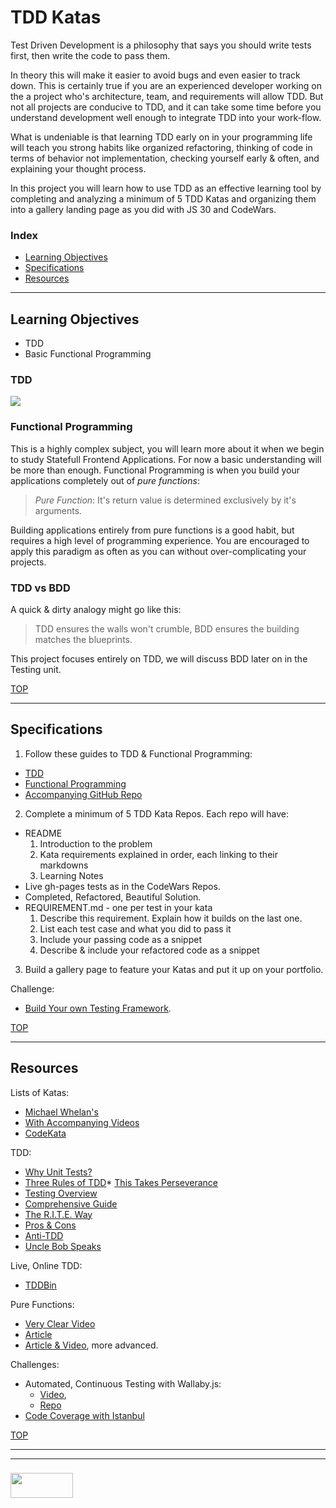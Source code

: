 # TDD Katas

Test Driven Development is a philosophy that says you should write tests first, then write the code to pass them.  

In theory this will make it easier to avoid bugs and even easier to track down. This is certainly true if you are an experienced developer working on the a project who's architecture, team, and requirements will allow TDD.  But not all projects are conducive to TDD, and it can take some time before you understand development well enough to integrate TDD into your work-flow.

What is undeniable is that learning TDD early on in your programming life will teach you strong habits like organized refactoring, thinking of code in terms of behavior not implementation, checking yourself early & often, and explaining your thought process.

In this project you will learn how to use TDD as an effective learning tool by completing and analyzing a minimum of 5 TDD Katas and organizing them into a gallery landing page as you did with JS 30 and CodeWars.

### Index
* [Learning Objectives](#learning-objectives)
* [Specifications](#specifications)
* [Resources](#resources)

---

## Learning Objectives

* TDD
* Basic Functional Programming

### TDD

![](https://www.allaboutcircuits.com/uploads/articles/red-green-refactor.png)

### Functional Programming

This is a highly complex subject, you will learn more about it when we begin to study Statefull Frontend Applications.  For now a basic understanding will be more than enough.  Functional Programming is when you build your applications completely out of _pure functions_:

> _Pure Function_: It's return value is determined exclusively by it's arguments.

Building applications entirely from pure functions is a good habit, but requires a high level of programming experience.  You are encouraged to apply this paradigm as often as you can without over-complicating your projects.

### TDD vs BDD

A quick & dirty analogy might go like this:

> TDD ensures the walls won't crumble, BDD ensures the building matches the blueprints.

This project focuses entirely on TDD, we will discuss BDD later on in the Testing unit.

[TOP](#index)

---

## Specifications

1. Follow these guides to TDD & Functional Programming:
  * [TDD](http://www.kaidez.com/learn-javascript-unit-testing/#review-james-code)
  * [Functional Programming](https://jrsinclair.com/articles/2016/gentle-introduction-to-functional-javascript-intro/)
  * [Accompanying GitHub Repo](https://github.com/kaidez/functional-programming-unit-testing)
2. Complete a minimum of 5 TDD Kata Repos.  Each repo will have:
  * README
    1. Introduction to the problem
    3. Kata requirements explained in order, each linking to their markdowns
    4. Learning Notes
  * Live gh-pages tests as in the CodeWars Repos.
  * Completed, Refactored, Beautiful Solution.
  * REQUIREMENT.md - one per test in your kata
    1. Describe this requirement.  Explain how it builds on the last one.
    2. List each test case and what you did to pass it
    3. Include your passing code as a snippet
    4. Describe & include your refactored code as a snippet
3. Build a gallery page to feature your Katas and put it up on your portfolio.


Challenge:
* [Build Your own Testing Framework](http://www.tddfellow.com/blog/2016/07/15/build-your-own-testing-framework/).

[TOP](#index)

---

## Resources


Lists of Katas:
* [Michael Whelan's](http://www.michael-whelan.net/code-katas-for-practicing-tdd/)
* [With Accompanying Videos](http://www.codekatas.org)
* [CodeKata](http://codekata.com)


TDD:
* [Why Unit Tests?](https://www.youtube.com/watch?v=Eu35xM76kKY)
* [Three Rules of TDD](http://www.tddfellow.com/blog/2017/02/03/learning-test-driven-development-with-javascript-laws-of-tdd/)* [This Takes Perseverance](https://www.youtube.com/watch?v=ib2Pt9_zciA)
* [Testing Overview](https://elewa-academy.github.io/General-Resources/programming-resources/testing-101.html)
* [Comprehensive Guide](https://github.com/mawrkus/js-unit-testing-guide)
* [The R.I.T.E. Way](https://medium.com/javascript-scene/tdd-the-rite-way-53c9b46f45e3)
* [Pros & Cons](https://www.quora.com/What-are-the-pros-and-cons-of-test-driven-development)
* [Anti-TDD](https://hackhands.com/dont-code-katas/)
* [Uncle Bob Speaks](https://www.youtube.com/watch?v=GvAzrC6-spQ)


Live, Online TDD:
* [TDDBin](http://tddbin.com)

Pure Functions:
* [Very Clear Video](https://www.youtube.com/watch?v=AHbRVJzpB54)
* [Article](https://medium.com/@jamesjefferyuk/javascript-what-are-pure-functions-4d4d5392d49c)
* [Article & Video](https://medium.com/javascript-scene/master-the-javascript-interview-what-is-a-pure-function-d1c076bec976), more advanced.

Challenges:
* Automated, Continuous Testing with Wallaby.js: 
  * [Video](https://www.youtube.com/watch?v=P4UQ-jTTJJ4), 
  * [Repo](https://github.com/wix/tdd-katas)
* [Code Coverage with Istanbul](https://istanbul.js.org)



[TOP](#index)


___
___
### <a href="http://elewa.education/blog" target="_blank"><img src="https://user-images.githubusercontent.com/18554853/34921062-506450ae-f97d-11e7-875f-6feeb26ad72d.png" width="100" height="40"/></a>


